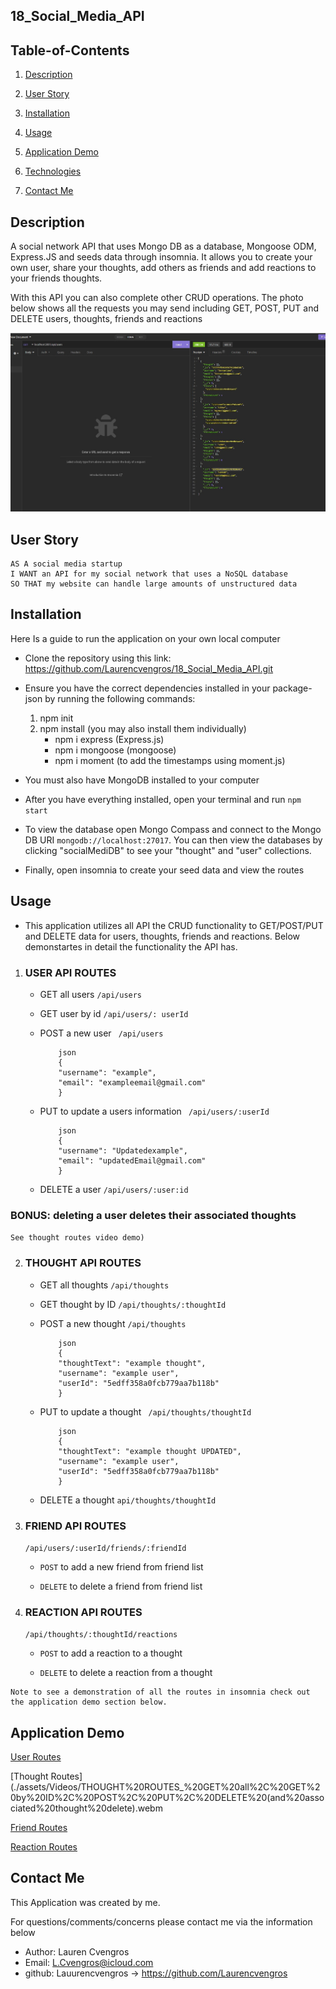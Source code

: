 ## 18_Social_Media_API

## Table-of-Contents

1. [Description](#description)

2. [User Story](#user-story)

3. [Installation](#installation)

4. [Usage](#usage)

5. [Application Demo](#application-demo)

6. [Technologies](#technologies)

8. [Contact Me](#contact-me)


## Description

A social network API that uses Mongo DB as a database, Mongoose ODM, Express.JS and seeds data through insomnia. It allows you to create your own user, share your thoughts, add others as friends and add reactions to your friends thoughts.

With this API you can also complete other CRUD operations. The photo below shows all the requests you may send including GET, POST, PUT and DELETE users, thoughts, friends and reactions

![Insomnia Screenshot](./assets/Images/GET_users.jpg "screenshot of insomnia showing API requests" )


## User Story 

```
AS A social media startup
I WANT an API for my social network that uses a NoSQL database
SO THAT my website can handle large amounts of unstructured data

```

## Installation

Here Is a guide to run the application on your own local computer

* Clone the repository using this link:
 https://github.com/Laurencvengros/18_Social_Media_API.git

 * Ensure you have the correct dependencies installed in your package-json by running the following commands:
    1. npm init
    2. npm install (you may also install them individually)
        - npm i express (Express.js)
        - npm i mongoose (mongoose)
        - npm i moment (to add the timestamps using moment.js)

* You must also have MongoDB installed to your computer

* After you have everything installed, open your terminal and run ``` npm start ```

* To view the database open Mongo Compass and connect to the Mongo DB URI ``` mongodb://localhost:27017 ```. You can then view the databases by clicking "socialMediDB" to see your "thought" and "user" collections.

* Finally, open insomnia to create your seed data and view the routes


## Usage

* This application utilizes all API the CRUD functionality to GET/POST/PUT and DELETE data for users, thoughts, friends and reactions. Below demonstartes in detail the functionality the API has.

1. ### USER API ROUTES

    * GET all users ``` /api/users ```

    * GET user by id ``` /api/users/: userId ```

    * POST a new user ``` /api/users```

        ```
            json
            {
            "username": "example",
            "email": "exampleemail@gmail.com"
            }
        ```
    * PUT to update a users information ``` /api/users/:userId```

        ```
            json
            {
            "username": "Updatedexample",
            "email": "updatedEmail@gmail.com"
            }
        ```

    * DELETE a user ```/api/users/:user:id```

### BONUS: deleting a user deletes their associated thoughts 
 ```See thought routes video demo)```


2. ### THOUGHT API ROUTES

    * GET all thoughts ```/api/thoughts```

    * GET thought by ID ```/api/thoughts/:thoughtId```

    * POST a new thought ```/api/thoughts```

        ```
            json
            {
            "thoughtText": "example thought",
            "username": "example user",
            "userId": "5edff358a0fcb779aa7b118b"
            }
        ```

    * PUT to update a thought ``` /api/thoughts/thoughtId```

        ```
            json
            {
            "thoughtText": "example thought UPDATED",
            "username": "example user",
            "userId": "5edff358a0fcb779aa7b118b"
            }
        ```

    * DELETE a thought  ```api/thoughts/thoughtId```


3. ### FRIEND API ROUTES

    ```/api/users/:userId/friends/:friendId```

    * ```POST``` to add a new friend from friend list

    * ```DELETE``` to delete a friend from friend list



4. ### REACTION API ROUTES

    ```/api/thoughts/:thoughtId/reactions```

    * ```POST``` to add a reaction to a thought

    * ```DELETE``` to delete a reaction from a thought

```
Note to see a demonstration of all the routes in insomnia check out the application demo section below.

```

## Application Demo

[User Routes](./assets/Videos/USER%20ROUTES_%20GET%20all%2C%20GET%20by%20ID%2C%20POST%2C%20PUT%2CDELETE.webm )

[Thought Routes](./assets/Videos/THOUGHT%20ROUTES_%20GET%20all%2C%20GET%20by%20ID%2C%20POST%2C%20PUT%2C%20DELETE%20(and%20associated%20thought%20delete).webm

[Friend Routes](./assets/Videos/POST%20and%20DELETE%20friend.webm)

[Reaction Routes](./assets/Videos/POST%20and%20DELETE%20friend.webm)

## Contact Me

This Application was created by me.

For questions/comments/concerns please contact me via the information below

* Author: Lauren Cvengros
* Email: L.Cvengros@icloud.com
* github: Lauurencvengros -> https://github.com/Laurencvengros



    